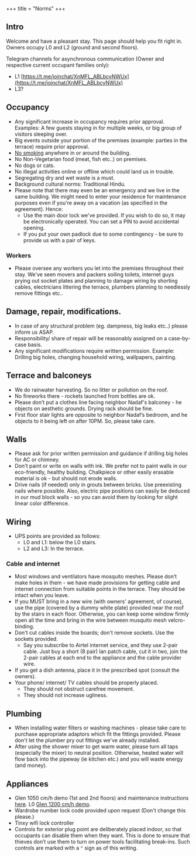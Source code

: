 +++
title = "Norms"
+++


## Intro
Welcome and have a pleasant stay. This page should help you fit right in. Owners occupy L0 and L2 (ground and second floors).

Telegram channels for asynchronous communication (Owner and respective current occupant families only):

- L1 [https://t.me/joinchat/XnMFL_ABLbcyNWUx](https://t.me/joinchat/XnMFL_ABLbcyNWUx)
- L3?


## Occupancy
- Any significant increase in occupancy requires prior approval. Examples: A few guests staying in for multiple weeks, or big group of visitors sleeping over.
- Big events outside your portion of the premises (example: parties in the terrace) require prior approval.
- <u>No smoking</u> anywhere in or around the building.
- No Non-Vegetarian food (meat, fish etc..) on premises.
- No dogs or cats.
- No illegal activities online or offline which could land us in trouble.
- Segregating dry and wet waste is a must.
- Background cultural norms: Traditional Hindu.
- Please note that there may even be an emergency and we live in the same building. We might need to enter your residence for maintenance purposes even if you're away on a vacation (as specified in the agreement). Hence:
  - Use the main door lock we've provided. If you wish to do so, it may be electronically operated. You can set a PIN to avoid accidental opening. 
  - If you put your own padlock due to some contingency - be sure to provide us with a pair of keys.

### Workers
- Please oversee any workers you let into the premises throughout their stay. We've seen movers and packers soiling toilets, internet guys prying out socket plates and planning to damage wiring by shorting cables, electricians littering the terrace, plumbers planning to needlessly remove fittings etc..

## Damage, repair, modifications.

- In case of any structural problem (eg. dampness, big leaks etc..) please inform us ASAP.
- Responsibility/ share of repair will be reasonably assigned on a case-by-case basis.
- Any significant modifications require written permission. Example: Drilling big holes, changing household wiring, wallpapers, painting.


## Terrace and balconeys
- We do rainwater harvesting. So no litter or pollution on the roof.
- No fireworks there - rockets launched from bottles are ok.
- Please don’t put a clothes line facing neighbor Nadaf's balconey - he objects on aesthetic grounds. Drying rack should be fine.
- First floor stair lights are opposite to neighbor Nadaf’s bedroom, and he objects to it being left on after 10PM. So, please take care.

## Walls
- Please ask for prior written permission and guidance if drilling big holes for AC or chimney.
- Don't paint or write on walls with ink. We prefer not to paint walls in our eco-friendly, healthy building. Chalkpiece or other easily erasable material is ok - but should not erode walls.
- Drive nails (if needed) only in grouts between bricks. Use preexisting nails where possible. Also, electric pipe positions can easily be deduced in our mud block walls - so you can avoid them by looking for slight linear color difference.

## Wiring
- UPS points are provided as follows:
  - L0 and L1: below the L0 stairs.
  - L2 and L3: In the terrace.

### Cable and internet
- Most windows and ventilators have mosquito meshes. Please don’t make holes in them - we have made provisions for getting cable and internet connection from suitable points in the terrace. They should be intact when you leave.
- If you MUST bring in a new wire (with owners' agreement, of course), use the pipe (covered by a dummy white plate) provided near the roof by the stairs in each floor. Otherwise, you can keep some window firmly open all the time and bring in the wire between musquito mesh velcro-binding.
- Don't cut cables inside the boards; don't remove sockets. Use the sockets provided.
    - Say you subscribe to Airtel internet service, and they use 2-pair cable. Just buy a short (8 pair) lan patch cable, cut it in two, join the 2-pair cables at each end to the appliance and the cable provider wire.
- If you get a dish antenna, place it in the prescribed spot (consult the owners).
- Your phone/ internet/ TV cables should be properly placed.
    - They should not obstruct carefree movement.
    - They should not increase ugliness.

## Plumbing
- When installing water filters or washing machines - please take care to purchase appropriate adaptors which fit the fittings provided. Please don't let the plumber pry out fittings we've already installed. 
- After using the shower mixer to get warm water, please turn all taps (especially the mixer) to neutral position. Otherwise, heated water will flow back into the pipeway (ie kitchen etc.) and you will waste energy (and money).

## Appliances

- Glen 1050 cm/h demo (1st and 2nd floors) and maintenance instructions [here](https://www.youtube.com/watch?v=dwt-zLlZQiY). L0 [Glen 1200 cm/h demo](https://www.youtube.com/watch?v=Q2CSz7s76tY).
- Wardrobe number lock code provided upon request (Don't change this please.)
- Tinxy wifi lock controller 
- Controls for exterior plug point are deliberately placed indoor, so that occupants can disable them when they want. This is done to ensure that thieves don’t use them to turn on power tools facilitating break-ins. Such controls are marked with a `^` sign as of this writing.
